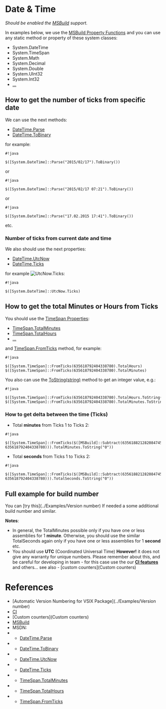 # Date & Time

*Should be enabled the [MSBuild](../Scripts_&_Commands/MSBuild) support.*

In examples below, we use the [MSBuild Property Functions](https://msdn.microsoft.com/en-us/library/vstudio/dd633440%28v=vs.120%29.aspx#BKMK_PropertyFunctions) and you can use any static method or property of these system classes:

* System.DateTime
* System.TimeSpan
* System.Math
* System.Decimal
* System.Double
* System.UInt32
* System.Int32
* [...](https://msdn.microsoft.com/en-us/library/vstudio/dd633440%28v=vs.120%29.aspx#BKMK_Static)


## How to get the number of ticks from specific date

We can use the next methods:

* [DateTime.Parse](https://msdn.microsoft.com/en-us/library/system.datetime.parse.aspx)
* [DateTime.ToBinary](https://msdn.microsoft.com/en-us/library/system.datetime.tobinary%28v=vs.110%29.aspx)

for example:

```
#!java

$([System.DateTime]::Parse("2015/02/17").ToBinary())
```
or
```
#!java

$([System.DateTime]::Parse("2015/02/17 07:21").ToBinary())
```
or
```
#!java

$([System.DateTime]::Parse("17.02.2015 17:41").ToBinary())
```
etc.

### Number of ticks from current date and time

We also should use the next properties:

* [DateTime.UtcNow](https://msdn.microsoft.com/en-us/library/system.datetime.utcnow%28v=vs.100%29.aspx)
* [DateTime.Ticks](https://msdn.microsoft.com/en-us/library/system.datetime.ticks%28v=vs.100%29.aspx)

for example ![UtcNow.Ticks](https://bytebucket.org/3F/vssolutionbuildevent/wiki/Resources/examples/UtcNow-Ticks.gif):

```
#!java

$([System.DateTime]::UtcNow.Ticks)
```

## How to get the total Minutes or Hours from Ticks

You should use the [TimeSpan Properties](https://msdn.microsoft.com/en-us/library/System.TimeSpan_properties%28v=vs.100%29.aspx):

* [TimeSpan.TotalMinutes](https://msdn.microsoft.com/en-us/library/system.timespan.totalminutes%28v=vs.100%29.aspx)
* [TimeSpan.TotalHours](https://msdn.microsoft.com/en-us/library/system.timespan.totalhours%28v=vs.100%29.aspx)
* [...](https://msdn.microsoft.com/en-us/library/System.TimeSpan_properties%28v=vs.100%29.aspx)

and [TimeSpan.FromTicks](https://msdn.microsoft.com/en-us/library/system.timespan.fromticks%28v=vs.100%29.aspx) method, for example:

```
#!java

$([System.TimeSpan]::FromTicks(635618792404338780).TotalHours)
$([System.TimeSpan]::FromTicks(635618792404338780).TotalMinutes)
```
You also can use the [ToString(string)](https://msdn.microsoft.com/en-us/library/kfsatb94%28v=vs.110%29.aspx) method to get an integer value, e.g.:
```
#!java

$([System.TimeSpan]::FromTicks(635618792404338780).TotalHours.ToString("0"))
$([System.TimeSpan]::FromTicks(635618792404338780).TotalMinutes.ToString("0"))
```

### How to get delta between the time (Ticks)

* Total **minutes** from Ticks 1 to Ticks 2:
```
#!java

$([System.TimeSpan]::FromTicks($([MSBuild]::Subtract(635618821282084745, 635618792404338780))).TotalMinutes.ToString("0"))
```

* Total **seconds** from Ticks 1 to Ticks 2:
```
#!java

$([System.TimeSpan]::FromTicks($([MSBuild]::Subtract(635618821282084745, 635618792404338780))).TotalSeconds.ToString("0"))
```

## Full example for build number

You can [try this](../Examples/Version number) If needed a some additional build number and similar.

**Notes**: 

* In general, the TotalMinutes possible only if you have one or less assemblies for 1 **minute**. Otherwise, you should use the similar TotalSeconds again only if you have one or less assemblies for 1 **second** etc.
* You should use **UTC** (Coordinated Universal Time) **However!** it does not give any warranty for unique numbers. Please remember about this, and be careful for developing in team - for this case use the our **[CI features](../CI)** and others... see also - [custom counters](Custom counters)

# References #

* [Automatic Version Numbering for VSIX Package](../Examples/Version number)
* [CI](../CI)
* [Custom counters](Custom counters)
* [MSBuild](../Scripts_&_Commands/MSBuild)
* MSDN:
* * [DateTime.Parse](https://msdn.microsoft.com/en-us/library/system.datetime.parse.aspx)
* * [DateTime.ToBinary](https://msdn.microsoft.com/en-us/library/system.datetime.tobinary%28v=vs.110%29.aspx)
* * [DateTime.UtcNow](https://msdn.microsoft.com/en-us/library/system.datetime.utcnow%28v=vs.100%29.aspx)
* * [DateTime.Ticks](https://msdn.microsoft.com/en-us/library/system.datetime.ticks%28v=vs.100%29.aspx)
* * [TimeSpan.TotalMinutes](https://msdn.microsoft.com/en-us/library/system.timespan.totalminutes%28v=vs.100%29.aspx)
* * [TimeSpan.TotalHours](https://msdn.microsoft.com/en-us/library/system.timespan.totalhours%28v=vs.100%29.aspx)
* * [TimeSpan.FromTicks](https://msdn.microsoft.com/en-us/library/system.timespan.fromticks%28v=vs.100%29.aspx)
